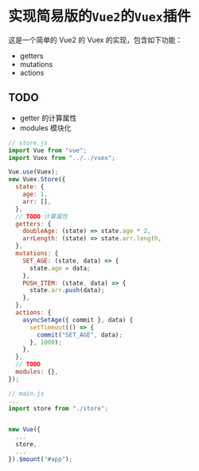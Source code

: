 # 实现简易版的`Vue2`的`Vuex`插件

这是一个简单的 Vue2 的 Vuex 的实现，包含如下功能：

- getters
- mutations
- actions

## TODO

- getter 的计算属性
- modules 模块化

```js
// store.js
import Vue from "vue";
import Vuex from "../../vuex";

Vue.use(Vuex);
new Vuex.Store({
  state: {
    age: 1,
    arr: [],
  },
  // TODO 计算属性
  getters: {
    doubleAge: (state) => state.age * 2,
    arrLength: (state) => state.arr.length,
  },
  mutations: {
    SET_AGE: (state, data) => {
      state.age = data;
    },
    PUSH_ITEM: (state, data) => {
      state.arr.push(data);
    },
  },
  actions: {
    asyncSetAge({ commit }, data) {
      setTimeout(() => {
        commit("SET_AGE", data);
      }, 1000);
    },
  },
  // TODO
  modules: {},
});
```

```js
// main.js
...
import store from "./store";


new Vue({
  ...
  store,
  ...
}).$mount("#app");
```
